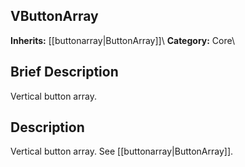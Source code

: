 ##  VButtonArray  
**Inherits:** [[buttonarray|ButtonArray]]\\
**Category:** Core\\
##  Brief Description  
Vertical button array.
##  Description  
Vertical button array. See [[buttonarray|ButtonArray]].
